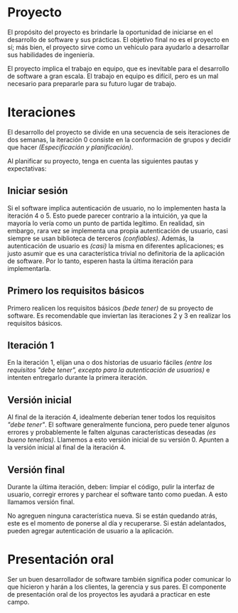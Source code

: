 # Proyecto

El propósito del proyecto es brindarle la oportunidad de iniciarse en el desarrollo de software y sus prácticas. El objetivo final no es el proyecto en sí; más bien, el proyecto sirve como un vehículo para ayudarlo a desarrollar sus habilidades de ingeniería.

El proyecto implica el trabajo en equipo, que es inevitable para el desarrollo de software a gran escala. El trabajo en equipo es difícil, pero es un mal necesario para prepararle para su futuro lugar de trabajo.

# Iteraciones

El desarrollo del proyecto se divide en una secuencia de seis iteraciones de dos semanas, la iteración 0 consiste en la conformación de grupos y decidir que hacer *(Especificación y planificación)*.

Al planificar su proyecto, tenga en cuenta las siguientes pautas y expectativas:

## Iniciar sesión

Si el software implica autenticación de usuario, no lo implementen hasta la iteración 4 o 5. Esto puede parecer contrario a la intuición, ya que la mayoría lo vería como un punto de partida legítimo. En realidad, sin embargo, rara vez se implementa una propia autenticación de usuario, casi siempre se usan biblioteca de terceros *(confiables)*. Además, la autenticación de usuario es *(casi)* la misma en diferentes aplicaciones; es justo asumir que es una característica trivial no definitoria de la aplicación de software. Por lo tanto, esperen hasta la última iteración para implementarla.

## Primero los requisitos básicos

Primero realicen los requisitos básicos *(bede tener)* de su proyecto de software. Es recomendable que inviertan las iteraciones 2 y 3 en realizar los requisitos básicos.

## Iteración 1

En la iteración 1, elijan una o dos historias de usuario fáciles *(entre los requisitos "debe tener", excepto para la autenticación de usuarios)* e intenten entregarlo durante la primera iteración.

## Versión inicial

Al final de la iteración 4, idealmente deberían tener todos los requisitos *"debe tener"*. El software generalmente funciona, pero puede tener algunos errores y probablemente le falten algunas características deseadas *(es bueno tenerlas)*. Llamemos a esto versión inicial de su versión 0. Apunten a la versión inicial al final de la iteración 4.

## Versión final

Durante la última iteración, deben: limpiar el código, pulir la interfaz de usuario, corregir errores y parchear el software tanto como puedan. A esto llamamos versión final.

No agreguen ninguna característica nueva. Si se están quedando atrás, este es el momento de ponerse al día y recuperarse. Si están adelantados, pueden agregar autenticación de usuario a la aplicación.

# Presentación oral

Ser un buen desarrollador de software también significa poder comunicar lo que hicieron y harán a los clientes, la gerencia y sus pares. El componente de presentación oral de los proyectos les ayudará a practicar en este campo.
